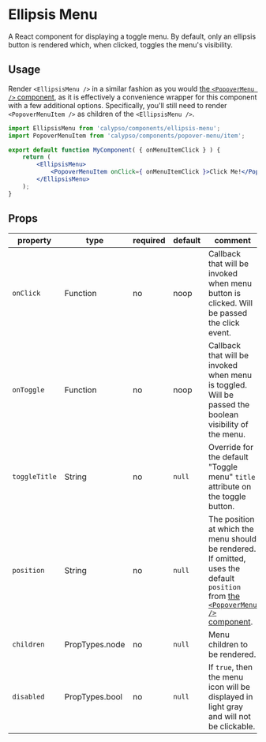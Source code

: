 # Ellipsis Menu

A React component for displaying a toggle menu. By default, only an ellipsis button is rendered which, when clicked, toggles the menu's visibility.

## Usage

Render `<EllipsisMenu />` in a similar fashion as you would [the `<PopoverMenu />` component](../popover-menu), as it is effectively a convenience wrapper for this component with a few additional options. Specifically, you'll still need to render `<PopoverMenuItem />` as children of the `<EllipsisMenu />`.

```jsx
import EllipsisMenu from 'calypso/components/ellipsis-menu';
import PopoverMenuItem from 'calypso/components/popover-menu/item';

export default function MyComponent( { onMenuItemClick } ) {
	return (
		<EllipsisMenu>
			<PopoverMenuItem onClick={ onMenuItemClick }>Click Me!</PopoverMenuItem>
		</EllipsisMenu>
	);
}
```

## Props

| property      | type           | required | default | comment                                                                                                                                             |
| ------------- | -------------- | -------- | ------- | --------------------------------------------------------------------------------------------------------------------------------------------------- |
| `onClick`     | Function       | no       | noop    | Callback that will be invoked when menu button is clicked. Will be passed the click event.                                                          |
| `onToggle`    | Function       | no       | noop    | Callback that will be invoked when menu is toggled. Will be passed the boolean visibility of the menu.                                              |
| `toggleTitle` | String         | no       | `null`  | Override for the default "Toggle menu" `title` attribute on the toggle button.                                                                      |
| `position`    | String         | no       | `null`  | The position at which the menu should be rendered. If omitted, uses the default `position` from [the `<PopoverMenu />` component](../popover-menu). |
| `children`    | PropTypes.node | no       | `null`  | Menu children to be rendered.                                                                                                                       |
| `disabled`    | PropTypes.bool | no       | `null`  | If `true`, then the menu icon will be displayed in light gray and will not be clickable.                                                            |
